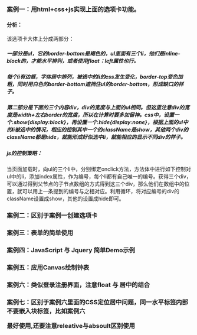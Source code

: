 ### 案例一：用html+css+js实现上面的选项卡功能。

#### 分析：

该选项卡大体上分成两部分：

##### 一部分是ul，它的border-bottom是褐色的，ul里面有三个li，他们是inline-block的，才能水平排列，或者使用float：left属性也行。

##### 每个li有边框，字体居中排列，被选中的li的css发生变化，border-top变色加粗，同时用白色的border-bottom遮挡住ul的border-bottom，形成缺口的样子。

##### 第二部分是下面的三个内容div，div的宽度与上面的ul相同。但这里注意div的宽度是width+左右border的宽度，所以在计算时要多加留神。css中，设置一个.show{display:block}，再设置一个.hide{display:none}，根据上面的ul中的li被选中的情况，相应的控制其中一个的className是show，其他两个div的className都是hide，就能形成好似选中li，就能相应的显示不同div的样子。

##### js的控制策略：
当页面加载时，向ul的三个li中，分别绑定onclick方法，方法体中进行如下控制对ul中的li，添加index属性，作为编号，每个li都有自己唯一的编号。获得三个div，可以通过得到父节点的子节点数组的方式得到这三个div，那么他们在数组中的位置，就可以用上一条提到的编号与之相对应。利用循环，将对应编号的div的className设置成show，其他的设置成hide即可。

### 案例二：区别于案例一创建选项卡

### 案例三：表单的简单使用

### 案例四：JavaScript 与 Jquery 简单Demo示例

### 案例五：应用Canvas绘制钟表

### 案例六：类似登录注册界面，注意float 与 居中的结合

### 案例七：区别于案例六里面的CSS定位居中问题，同一水平标签内部不要嵌入块标签，比如案例六 <P>最好使用<span>,还要注意releative与absoult区别使用